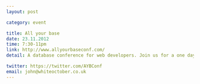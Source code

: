 ```yaml
---
layout: post

category: event

title: All your base
date: 23.11.2012
time: 7:30-11pm
link: http://www.allyourbaseconf.com/
detail: A database conference for web developers. Join us for a one day conference to explore noSQL technologies, RDMS and client-side solutions, with talks from database creators and industry leaders.

twitter: https://twitter.com/AYBConf
email: john@whiteoctober.co.uk
---
```

